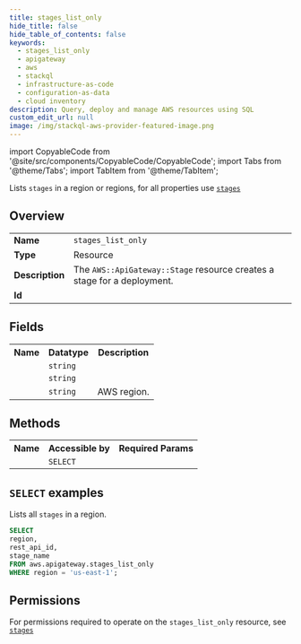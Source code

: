 ```yaml
---
title: stages_list_only
hide_title: false
hide_table_of_contents: false
keywords:
  - stages_list_only
  - apigateway
  - aws
  - stackql
  - infrastructure-as-code
  - configuration-as-data
  - cloud inventory
description: Query, deploy and manage AWS resources using SQL
custom_edit_url: null
image: /img/stackql-aws-provider-featured-image.png
---
```


import CopyableCode from '@site/src/components/CopyableCode/CopyableCode';
import Tabs from '@theme/Tabs';
import TabItem from '@theme/TabItem';

Lists <code>stages</code> in a region or regions, for all properties use <a href="/services/serviceName/stages/"><code>stages</code></a>

## Overview
<table>
<tbody>
<tr><td><b>Name</b></td><td><code>stages_list_only</code></td></tr>
<tr><td><b>Type</b></td><td>Resource</td></tr>
<tr><td><b>Description</b></td><td>The <code>AWS::ApiGateway::Stage</code> resource creates a stage for a deployment.</td></tr>
<tr><td><b>Id</b></td><td><CopyableCode code="aws.apigateway.stages_list_only" /></td></tr>
</tbody>
</table>

## Fields
<table>
<tbody>
<tr><th>Name</th><th>Datatype</th><th>Description</th></tr><tr><td><CopyableCode code="rest_api_id" /></td><td><code>string</code></td><td></td></tr>
<tr><td><CopyableCode code="stage_name" /></td><td><code>string</code></td><td></td></tr>
<tr><td><CopyableCode code="region" /></td><td><code>string</code></td><td>AWS region.</td></tr>
</tbody>
</table>

## Methods

<table>
<tbody>
  <tr>
    <th>Name</th>
    <th>Accessible by</th>
    <th>Required Params</th>
  </tr>
  <tr>
    <td><CopyableCode code="list_resources" /></td>
    <td><code>SELECT</code></td>
    <td><CopyableCode code="region" /></td>
  </tr>
</tbody>
</table>

## `SELECT` examples
Lists all <code>stages</code> in a region.
```sql
SELECT
region,
rest_api_id,
stage_name
FROM aws.apigateway.stages_list_only
WHERE region = 'us-east-1';
```


## Permissions

For permissions required to operate on the <code>stages_list_only</code> resource, see <a href="/services/apigateway/stages/#permissions"><code>stages</code></a>

